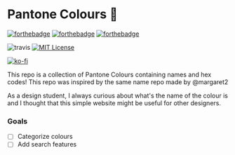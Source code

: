 # Pantone Colours 🎨
[![forthebadge](https://forthebadge.com/images/badges/built-with-love.svg)](https://forthebadge.com) [![forthebadge](https://forthebadge.com/images/badges/made-with-vue.svg)](https://forthebadge.com) [![forthebadge](https://forthebadge.com/images/badges/uses-js.svg)](https://forthebadge.com)

![travis](https://travis-ci.com/jrttk/pantone-colors.svg?branch=master) [![MIT License](https://img.shields.io/badge/license-MIT_License-green.svg?style=flat-square)](https://github.com/jrttk/inko/blob/master/LICENSE)

[![ko-fi](https://www.ko-fi.com/img/githubbutton_sm.svg)](https://ko-fi.com/J3J11BAQP)

This repo is a collection of Pantone Colours containing names and hex codes! This repo was inspired by the same name repo made by @margaret2 

As a design student, I always curious about what's the name of the colour is and I thought that this simple website might be useful for other designers.

### Goals
- [ ] Categorize colours
- [ ] Add search features